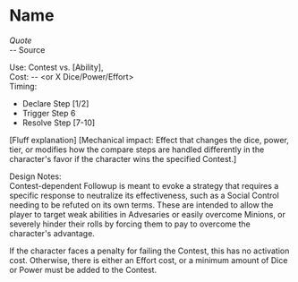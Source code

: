 # Name

*Quote*  
-- Source

Use: Contest vs. [Ability], <Conflict-related event>  
Cost: -- <or X Dice/Power/Effort>  
Timing:  
* Declare Step [1/2]
* Trigger Step 6
* Resolve Step [7-10]

[Fluff explanation] [Mechanical impact: Effect that changes the dice, power, tier, or modifies how the compare steps are handled differently in the character's favor if the character wins the specified Contest.]  

Design Notes:  
Contest-dependent Followup is meant to evoke a strategy that requires a specific response to neutralize its effectiveness, such as a Social Control needing to be refuted on its own terms. These are intended to allow the player to target weak abilities in Advesaries or easily overcome Minions, or severely hinder their rolls by forcing them to pay to overcome the character's advantage.

If the character faces a penalty for failing the Contest, this has no activation cost. Otherwise, there is either an Effort cost, or a minimum amount of Dice or Power must be added to the Contest.